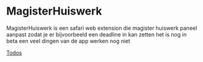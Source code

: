 # MagisterHuiswerk
MagisterHuiswerk is een safari web extension die magister huiswerk paneel aanpast zodat je er bijvoorbeeld een deadline in kan zetten het is nog in beta een veel dingen van de app werken nog niet

[Todos](TODO.md)
